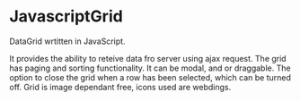 # JavascriptGrid
DataGrid wrtitten in JavaScript.

It provides the ability to reteive data fro server using ajax request. The grid has paging and sorting functionality. It can be modal, and or draggable. The option to close the grid when a row has been selected, which can be turned off. Grid is image dependant free, icons used are webdings.
